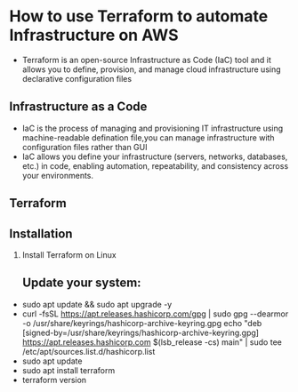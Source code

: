 # How to use Terraform to automate Infrastructure on AWS
- Terraform is an open-source Infrastructure as Code (IaC) tool and it allows you to define, provision, and manage cloud infrastructure using declarative configuration files

## Infrastructure as a Code
- IaC is the process of managing and provisioning IT infrastructure using machine-readable defination file,you can manage infrastructure with configuration files rather than GUI
- IaC allows you define your infrastructure (servers, networks, databases, etc.) in code, enabling automation, repeatability, and consistency across your environments.

## Terraform
## Installation 
1. Install Terraform on Linux
   ## Update your system:
- sudo apt update && sudo apt upgrade -y
- curl -fsSL https://apt.releases.hashicorp.com/gpg | sudo gpg --dearmor -o /usr/share/keyrings/hashicorp-archive-keyring.gpg
echo "deb [signed-by=/usr/share/keyrings/hashicorp-archive-keyring.gpg] https://apt.releases.hashicorp.com $(lsb_release -cs) main" | sudo tee /etc/apt/sources.list.d/hashicorp.list
- sudo apt update
- sudo apt install terraform
- terraform version



